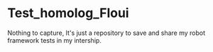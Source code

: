 # Test_homolog_Floui
Nothing to capture, It's just a repository to save and share my robot framework tests in my intership.
